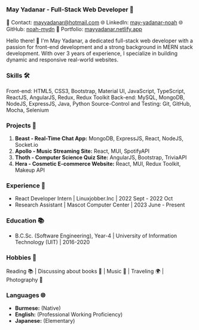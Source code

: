 ### May Yadanar - Full-Stack Web Developer 🚀

📧 Contact: mayyadanar@hotmail.com
🌐 LinkedIn: [may-yadanar-noah](https://www.linkedin.com/in/may-yadanar-noah-8a95131bb/)
🌐 GitHub: [noah-mydn](https://github.com/noah-mydn)
🔗 Portfolio: [mayyadanar.netlify.app](https://mayyadanar.netlify.app/)

Hello there! 👋 I'm May Yadanar, a dedicated full-stack web developer with a passion for front-end development and a strong background in MERN stack development. With over 3 years of experience, I specialize in building dynamic and responsive real-world websites.

### Skills 🛠️
Front-end: HTML5, CSS3, Bootstrap, Material UI, JavaScript, TypeScript, ReactJS, AngularJS, Redux, Redux Toolkit
Back-end: MySQL, MongoDB, NodeJS, ExpressJS, Java, Python
Source-Control and Testing: Git, GitHub, Mocha, Selenium

### Projects 🚀
1. **Beast - Real-Time Chat App:** MongoDB, ExpressJS, React, NodeJS, Socket.io
2. **Apollo - Music Streaming Site:** React, MUI, SpotifyAPI
3. **Thoth - Computer Science Quiz Site:** AngularJS, Bootstrap, TriviaAPI
4. **Hera - Cosmetic E-commerce Website:** React, MUI, Redux Toolkit, Makeup API

### Experience 💼
- React Developer Intern | Linuxjobber.Inc | 2022 Sept - 2022 Oct
- Research Assistant | Mascot Computer Center | 2023 June - Present

### Education 📚
- B.C.Sc. (Software Engineering), Year-4 | University of Information Technology (UIT) | 2016-2020

### Hobbies 🎉
Reading 📚 | Discussing about books 📖 | Music 🎵 | Traveling 🌍 | Photography 📸

### Languages 🌐
- **Burmese:** (Native)
- **English:** (Professional Working Proficiency)
- **Japanese:** (Elementary)
